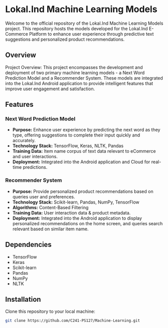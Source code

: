 # Lokal.Ind Machine Learning Models

Welcome to the official repository of the Lokal.Ind Machine Learning Models project. This repository hosts the models developed for the Lokal.Ind E-Commerce Platform to enhance user experience through predictive text suggestions and personalized product recommendations.

## Overview

Project Overview: This project encompasses the development and deployment of two primary machine learning models - a Next Word Prediction Model and a Recommender System. These models are integrated into the Lokal.Ind Android application to provide intelligent features that improve user engagement and satisfaction.

## Features

### Next Word Prediction Model

- **Purpose:** Enhance user experience by predicting the next word as they type, offering suggestions to complete their input quickly and accurately.
- **Technology Stack:** TensorFlow, Keras, NLTK, Pandas
- **Training Data:** Item name corpus of text data relevant to eCommerce and user interactions.
- **Deployment:** Integrated into the Android application and Cloud for real-time predictions.

### Recommender System

- **Purpose:** Provide personalized product recommendations based on queries user and preferences.
- **Technology Stack:** Scikit-learn, Pandas, NumPy, TensorFlow
- **Algorithms:** Content-Based Filtering
- **Training Data:** User interaction data & product metadata.
- **Deployment:** Integrated into the Android application to display personalized recommendations on the home screen, and queries search relevant based on similar item name.

## Dependencies

- TensorFlow
- Keras
- Scikit-learn
- Pandas
- NumPy
- NLTK

## Installation

Clone this repository to your local machine:
```bash
git clone https://github.com/C241-PS127/Machine-Learning.git
